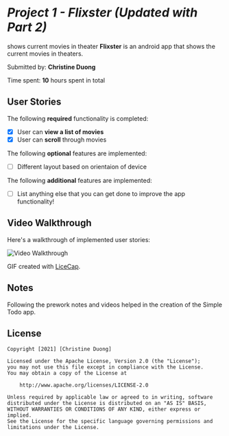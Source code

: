 # *Project 1 - Flixster (Updated with Part 2)*
shows current movies in theater
**Flixster** is an android app that shows the current movies in theaters.

Submitted by: **Christine Duong**

Time spent: **10** hours spent in total

## User Stories

The following **required** functionality is completed:

* [x] User can **view a list of movies**
* [x] User can **scroll** through movies

The following **optional** features are implemented:

* [ ] Different layout based on orientaion of device

The following **additional** features are implemented:

* [ ] List anything else that you can get done to improve the app functionality!

## Video Walkthrough

Here's a walkthrough of implemented user stories:

<img src='walkthrough_part2.gif' title='Video Walkthrough' width='' alt='Video Walkthrough' />

GIF created with [LiceCap](http://www.cockos.com/licecap/).

## Notes

Following the prework notes and videos helped in the creation of the Simple Todo app.

## License

    Copyright [2021] [Christine Duong]

    Licensed under the Apache License, Version 2.0 (the "License");
    you may not use this file except in compliance with the License.
    You may obtain a copy of the License at

        http://www.apache.org/licenses/LICENSE-2.0

    Unless required by applicable law or agreed to in writing, software
    distributed under the License is distributed on an "AS IS" BASIS,
    WITHOUT WARRANTIES OR CONDITIONS OF ANY KIND, either express or implied.
    See the License for the specific language governing permissions and
    limitations under the License.
